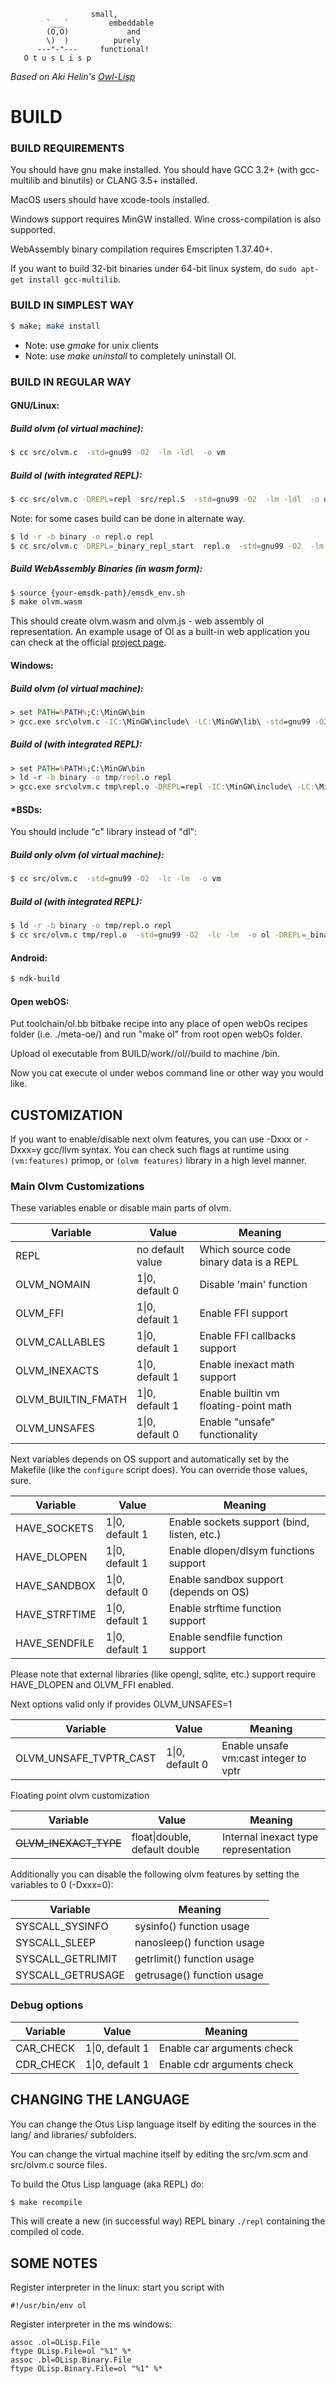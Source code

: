 ```
                  small,
        `___`         embeddable
        (O,O)             and
        \)  )          purely
      ---"-"---     functional!
   O t u s L i s p
```
*Based on Aki Helin's [Owl-Lisp](https://gitlab.com/owl-lisp/owl)*

BUILD
=====

### BUILD REQUIREMENTS

You should have gnu make installed.
You should have GCC 3.2+ (with gcc-multilib and binutils) or CLANG 3.5+ installed.

MacOS users should have xcode-tools installed.

Windows support requires MinGW installed. Wine cross-compilation is also supported.

WebAssembly binary compilation requires Emscripten 1.37.40+.

If you want to build 32-bit binaries under 64-bit linux system, do `sudo apt-get install gcc-multilib`.

### BUILD IN SIMPLEST WAY

```bash
$ make; make install
```
* Note: use *gmake* for unix clients
* Note: use *make uninstall* to completely uninstall Ol.

### BUILD IN REGULAR WAY

#### GNU/Linux:

##### Build olvm (ol virtual machine):

```bash
$ cc src/olvm.c  -std=gnu99 -O2  -lm -ldl  -o vm
```

##### Build ol (with integrated REPL):

```bash
$ cc src/olvm.c -DREPL=repl  src/repl.S  -std=gnu99 -O2  -lm -ldl  -o ol
```

Note: for some cases build can be done in alternate way.
```bash
$ ld -r -b binary -o repl.o repl
$ cc src/olvm.c -DREPL=_binary_repl_start  repl.o  -std=gnu99 -O2  -lm -ldl  -o ol
```

##### Build WebAssembly Binaries (in wasm form):

```bash
$ source {your-emsdk-path}/emsdk_env.sh
$ make olvm.wasm
```

This should create olvm.wasm and olvm.js - web assembly ol representation.
An example usage of Ol as a built-in web application you can check at the official [project page](https://yuriy-chumak.github.io/ol/).

#### Windows:

##### Build olvm (ol virtual machine):
```cmd
> set PATH=%PATH%;C:\MinGW\bin
> gcc.exe src\olvm.c -IC:\MinGW\include\ -LC:\MinGW\lib\ -std=gnu99 -O2  -lws2_32  -o ol
```
##### Build ol (with integrated REPL):
```cmd
> set PATH=%PATH%;C:\MinGW\bin
> ld -r -b binary -o tmp/repl.o repl
> gcc.exe src\olvm.c tmp\repl.o -DREPL=repl -IC:\MinGW\include\ -LC:\MinGW\lib\ -std=gnu99 -O2  -lws2_32  -o ol
```

#### \*BSDs:

You should include "c" library instead of "dl":

##### Build only olvm (ol virtual machine):
```bash
$ cc src/olvm.c  -std=gnu99 -O2  -lc -lm  -o vm
```
##### Build ol (with integrated REPL):
```bash
$ ld -r -b binary -o tmp/repl.o repl
$ cc src/olvm.c tmp/repl.o  -std=gnu99 -O2  -lc -lm  -o ol -DREPL=_binary_repl_start
```

#### Android:

```bash
$ ndk-build
```

#### Open webOS:

Put toolchain/ol.bb bitbake recipe into any place of open webOs
recipes folder (i.e. ./meta-oe/) and run "make ol" from root
open webOs folder.

Upload ol executable from BUILD/work/<build-name>/ol/<version>/build
to machine /bin.

Now you cat execute ol under webos command line or other way you
would like.


CUSTOMIZATION
-------------

If you want to enable/disable next olvm features, you can use -Dxxx or -Dxxx=y gcc/llvm syntax.
You can check such flags at runtime using `(vm:features)` primop, or `(olvm features)` library in a high level manner.

### Main Olvm Customizations

These variables enable or disable main parts of olvm.

|Variable          |Value            |Meaning                                 |
|------------------|-----------------|----------------------------------------|
|REPL              |no default value |Which source code binary data is a REPL |
|OLVM_NOMAIN       | 1\|0, default 0 |Disable 'main' function                 |
|OLVM_FFI          | 1\|0, default 1 |Enable FFI support                      |
|OLVM_CALLABLES    | 1\|0, default 1 |Enable FFI callbacks support            |
|OLVM_INEXACTS     | 1\|0, default 1 |Enable inexact math support             |
|OLVM_BUILTIN_FMATH| 1\|0, default 1 |Enable builtin vm floating-point math   |
|OLVM_UNSAFES      | 1\|0, default 0 |Enable "unsafe" functionality           |

Next variables depends on OS support and automatically set by the Makefile (like the `configure` script does).
You can override those values, sure.

|Variable      |Value            |Meaning                                     |
|--------------|-----------------|--------------------------------------------|
|HAVE_SOCKETS  | 1\|0, default 1 |Enable sockets support (bind, listen, etc.) |
|HAVE_DLOPEN   | 1\|0, default 1 |Enable dlopen/dlsym functions support       |
|HAVE_SANDBOX  | 1\|0, default 0 |Enable sandbox support (depends on OS)      |
|HAVE_STRFTIME | 1\|0, default 1 |Enable strftime function support            |
|HAVE_SENDFILE | 1\|0, default 1 |Enable sendfile function support            |

Please note that external libraries (like opengl, sqlite, etc.) support require HAVE_DLOPEN and OLVM_FFI enabled.



Next options valid only if  provides OLVM_UNSAFES=1

|Variable      |Value                          |Meaning |
|--------------|-------------------------------|--------|
|OLVM_UNSAFE_TVPTR_CAST | 1\|0, default 0 |Enable unsafe vm:cast integer to vptr|

Floating point olvm customization

|Variable         |Value                          |Meaning |
|-----------------|-------------------------------|--------|
|~~OLVM_INEXACT_TYPE~~| float\|double, default double |Internal inexact type representation|

Additionally you can disable the following olvm features by setting the variables to 0 (-Dxxx=0):

|Variable         |Meaning |
|-----------------|--------|
|SYSCALL_SYSINFO  | sysinfo() function usage |
|SYSCALL_SLEEP    | nanosleep() function usage |
|SYSCALL_GETRLIMIT| getrlimit() function usage |
|SYSCALL_GETRUSAGE| getrusage() function usage |


### Debug options

|Variable      |Value            |Meaning                   |
|--------------|-----------------|--------------------------|
|CAR_CHECK     | 1\|0, default 1 |Enable car arguments check|
|CDR_CHECK     | 1\|0, default 1 |Enable cdr arguments check|


CHANGING THE LANGUAGE
---------------------

You can change the Otus Lisp language itself by editing the sources in the lang/ and libraries/ subfolders.

You can change the virtual machine itself by editing the src/vm.scm and src/olvm.c source files.

To build the Otus Lisp language (aka REPL) do:

```bash
$ make recompile
```

This will create a new (in successful way) REPL binary `./repl` containing the compiled ol code.


SOME NOTES
----------

Register interpreter in the linux: start you script with

```
#!/usr/bin/env ol
```

Register interpreter in the ms windows:

```
assoc .ol=OLisp.File
ftype OLisp.File=ol "%1" %*
assoc .bl=OLisp.Binary.File
ftype OLisp.Binary.File=ol "%1" %*
```
